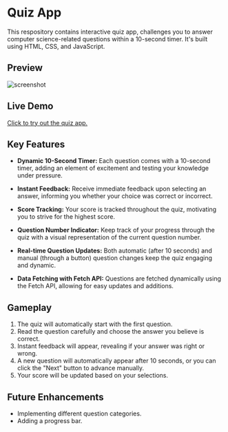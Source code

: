 # Quiz App

This respository contains interactive quiz app, challenges you to answer computer science-related questions within a 10-second timer. It's built using HTML, CSS, and JavaScript.

## Preview

![screenshot](https://github.com/gorusharma00/Quiz-App/assets/108645957/6b8038fb-c48c-45e4-a040-e45b20371a03)

## Live Demo

[Click to try out the quiz app.](https://interactive-app-quiz.netlify.app/)

## Key Features

- **Dynamic 10-Second Timer:** Each question comes with a 10-second timer, adding an element of excitement and testing your knowledge under pressure.

- **Instant Feedback:** Receive immediate feedback upon selecting an answer, informing you whether your choice was correct or incorrect.

- **Score Tracking:** Your score is tracked throughout the quiz, motivating you to strive for the highest score.

- **Question Number Indicator:** Keep track of your progress through the quiz with a visual representation of the current question number.

- **Real-time Question Updates:** Both automatic (after 10 seconds) and manual (through a button) question changes keep the quiz engaging and dynamic.

- **Data Fetching with Fetch API:** Questions are fetched dynamically using the Fetch API, allowing for easy updates and additions.

## Gameplay

1. The quiz will automatically start with the first question.
2. Read the question carefully and choose the answer you believe is correct.
3. Instant feedback will appear, revealing if your answer was right or wrong.
4. A new question will automatically appear after 10 seconds, or you can click the "Next" button to advance manually.
5. Your score will be updated based on your selections.

## Future Enhancements

- Implementing different question categories.
- Adding a progress bar.